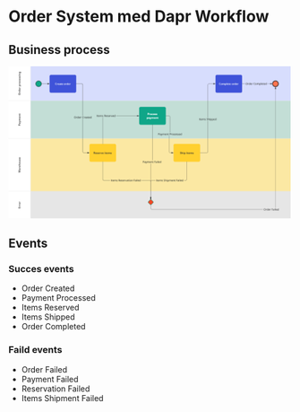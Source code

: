 # Order System med Dapr Workflow

## Business process



![BPM-orderflow-diagram](Documentation\BPM-orderflow-diagram.png)



## Events

### Succes events

- Order Created
- Payment Processed
- Items Reserved
- Items Shipped
- Order Completed

### Faild events

- Order Failed
- Payment Failed
- Reservation Failed
- Items Shipment Failed